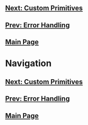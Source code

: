 ## [Next: Custom Primitives](primitive.md)
## [Prev: Error Handling](error.md)
## [Main Page](index.md)

# Navigation

## [Next: Custom Primitives](primitive.md)
## [Prev: Error Handling](error.md)
## [Main Page](index.md)